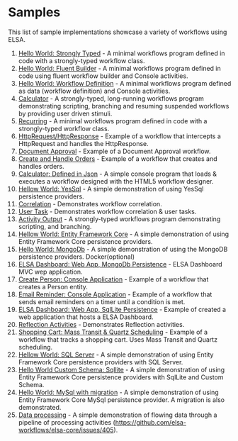 # Samples

This list of sample implementations showcase a variety of workflows using ELSA.

1. [Hello World: Strongly Typed](Sample01) - A minimal workflows program defined in code with a strongly-typed workflow class.
2. [Hello World: Fluent Builder](Sample02) - A minimal workflows program defined in code using fluent workflow builder and Console activities.
3. [Hello World: Workflow Definition](Sample03) - A minimal workflows program defined as data (workflow definition) and Console activities.
4. [Calculator](Sample04) - A strongly-typed, long-running workflows program demonstrating scripting, branching and resuming suspended workflows by providing user driven stimuli.
5. [Recurring](Sample05) - A minimal workflows program defined in code with a strongly-typed workflow class.
6. [HttpRequest/HttpResponse](Sample06) - Example of a workflow that intercepts a HttpRequest and handles the HttpResponse.
7. [Document Approval](Sample07) - Example of a Document Approval workflow.
8. [Create and Handle Orders](Sample08) - Example of a workflow that creates and handles orders.
9. [Calculator: Defined in Json](Sample9) - A simple console program that loads & executes a workflow designed with the HTML5 workflow designer.
10. [Hellow World: YesSql](Sample10) - A simple demonstration of using YesSql persistence providers.
11. [Correlation](Sample11) - Demonstrates workflow correlation.
12. [User Task](Sample12) - Demonstrates workflow correlation & user tasks.
13. [Activity Output](Sample13) - A strongly-typed workflows program demonstrating scripting, and branching.
14. [Hellow World: Entity Framework Core](Sample14) - A simple demonstration of using Entity Framework Core persistence providers.
15. [Hello World: MongoDb](Sample15) - A simple demonstration of using the MongoDB persistence providers. Docker(optional)
16. [ELSA Dashboard: Web App, MongoDb Persistence](Sample16) - ELSA Dashboard MVC wep application.
17. [Create Person: Console Application](Sample17) - Example of a workflow that creates a Person entity.
18. [Email Reminder: Console Application](Sample18) - Example of a workflow that sends email reminders on a timer until a condition is met.
19. [ELSA Dashboard: Web App, SqlLite Persistence](Sample19) - Example of created a web application that hosts a ELSA Dashboard.
20. [Reflection Activities](Sample20) - Demonstrates Reflection activities.
21. [Shopping Cart: Mass Transit & Quartz Scheduling](Sample21) - Example of a workflow that tracks a shopping cart. Uses Mass Transit and Quartz scheduling.
22. [Hellow World: SQL Server](Sample22) - A simple demonstration of using Entity Framework Core persistence providers with SQL Server.
23. [Hello World Custom Schema: Sqllite](Sample23) - A simple demonstration of using Entity Framework Core persistence providers with SqlLite and Custom Schema.
24. [Hello World: MySql with migration](Sample24) - A simple demonstration of using Entity Framework Core MySql persistence provider. A migration is also demonstrated.
24. [Data processing](Sample25) - A simple demonstration of flowing data through a pipeline of processing activities (https://github.com/elsa-workflows/elsa-core/issues/405).
